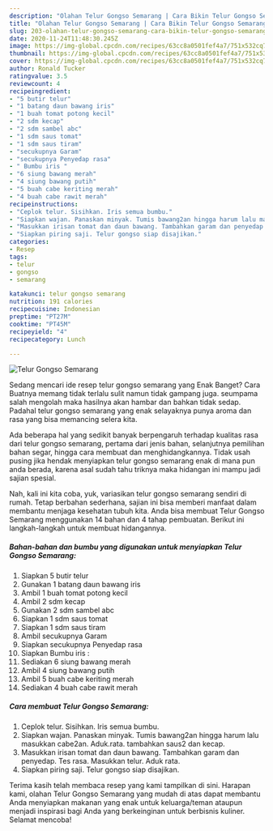 ```yaml
---
description: "Olahan Telur Gongso Semarang | Cara Bikin Telur Gongso Semarang Yang Bisa Manjain Lidah"
title: "Olahan Telur Gongso Semarang | Cara Bikin Telur Gongso Semarang Yang Bisa Manjain Lidah"
slug: 203-olahan-telur-gongso-semarang-cara-bikin-telur-gongso-semarang-yang-bisa-manjain-lidah
date: 2020-11-24T11:48:30.245Z
image: https://img-global.cpcdn.com/recipes/63cc8a0501fef4a7/751x532cq70/telur-gongso-semarang-foto-resep-utama.jpg
thumbnail: https://img-global.cpcdn.com/recipes/63cc8a0501fef4a7/751x532cq70/telur-gongso-semarang-foto-resep-utama.jpg
cover: https://img-global.cpcdn.com/recipes/63cc8a0501fef4a7/751x532cq70/telur-gongso-semarang-foto-resep-utama.jpg
author: Ronald Tucker
ratingvalue: 3.5
reviewcount: 4
recipeingredient:
- "5 butir telur"
- "1 batang daun bawang iris"
- "1 buah tomat potong kecil"
- "2 sdm kecap"
- "2 sdm sambel abc"
- "1 sdm saus tomat"
- "1 sdm saus tiram"
- "secukupnya Garam"
- "secukupnya Penyedap rasa"
- " Bumbu iris "
- "6 siung bawang merah"
- "4 siung bawang putih"
- "5 buah cabe keriting merah"
- "4 buah cabe rawit merah"
recipeinstructions:
- "Ceplok telur. Sisihkan. Iris semua bumbu."
- "Siapkan wajan. Panaskan minyak. Tumis bawang2an hingga harum lalu masukkan cabe2an. Aduk.rata. tambahkan saus2 dan kecap."
- "Masukkan irisan tomat dan daun bawang. Tambahkan garam dan penyedap. Tes rasa. Masukkan telur. Aduk rata."
- "Siapkan piring saji. Telur gongso siap disajikan."
categories:
- Resep
tags:
- telur
- gongso
- semarang

katakunci: telur gongso semarang 
nutrition: 191 calories
recipecuisine: Indonesian
preptime: "PT27M"
cooktime: "PT45M"
recipeyield: "4"
recipecategory: Lunch

---
```



![Telur Gongso Semarang](https://img-global.cpcdn.com/recipes/63cc8a0501fef4a7/751x532cq70/telur-gongso-semarang-foto-resep-utama.jpg)

Sedang mencari ide resep telur gongso semarang yang Enak Banget? Cara Buatnya memang tidak terlalu sulit namun tidak gampang juga. seumpama salah mengolah maka hasilnya akan hambar dan bahkan tidak sedap. Padahal telur gongso semarang yang enak selayaknya punya aroma dan rasa yang bisa memancing selera kita.

Ada beberapa hal yang sedikit banyak berpengaruh terhadap kualitas rasa dari telur gongso semarang, pertama dari jenis bahan, selanjutnya pemilihan bahan segar, hingga cara membuat dan menghidangkannya. Tidak usah pusing jika hendak menyiapkan telur gongso semarang enak di mana pun anda berada, karena asal sudah tahu triknya maka hidangan ini mampu jadi sajian spesial.




Nah, kali ini kita coba, yuk, variasikan telur gongso semarang sendiri di rumah. Tetap berbahan sederhana, sajian ini bisa memberi manfaat dalam membantu menjaga kesehatan tubuh kita. Anda bisa membuat Telur Gongso Semarang menggunakan 14 bahan dan 4 tahap pembuatan. Berikut ini langkah-langkah untuk membuat hidangannya.

<!--inarticleads1-->

##### Bahan-bahan dan bumbu yang digunakan untuk menyiapkan Telur Gongso Semarang:

1. Siapkan 5 butir telur
1. Gunakan 1 batang daun bawang iris
1. Ambil 1 buah tomat potong kecil
1. Ambil 2 sdm kecap
1. Gunakan 2 sdm sambel abc
1. Siapkan 1 sdm saus tomat
1. Siapkan 1 sdm saus tiram
1. Ambil secukupnya Garam
1. Siapkan secukupnya Penyedap rasa
1. Siapkan  Bumbu iris :
1. Sediakan 6 siung bawang merah
1. Ambil 4 siung bawang putih
1. Ambil 5 buah cabe keriting merah
1. Sediakan 4 buah cabe rawit merah




<!--inarticleads2-->

##### Cara membuat Telur Gongso Semarang:

1. Ceplok telur. Sisihkan. Iris semua bumbu.
1. Siapkan wajan. Panaskan minyak. Tumis bawang2an hingga harum lalu masukkan cabe2an. Aduk.rata. tambahkan saus2 dan kecap.
1. Masukkan irisan tomat dan daun bawang. Tambahkan garam dan penyedap. Tes rasa. Masukkan telur. Aduk rata.
1. Siapkan piring saji. Telur gongso siap disajikan.




Terima kasih telah membaca resep yang kami tampilkan di sini. Harapan kami, olahan Telur Gongso Semarang yang mudah di atas dapat membantu Anda menyiapkan makanan yang enak untuk keluarga/teman ataupun menjadi inspirasi bagi Anda yang berkeinginan untuk berbisnis kuliner. Selamat mencoba!
